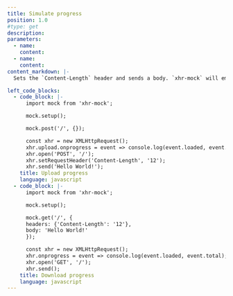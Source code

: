 ```yaml
---
title: Simulate progress
position: 1.0
#type: get
description:
parameters:
  - name:
    content:
  - name:
    content:
content_markdown: |-
  Sets the `Content-Length` header and sends a body. `xhr-mock` will emit `ProgressEvent`s.

left_code_blocks:
  - code_block: |-
      import mock from 'xhr-mock';

      mock.setup();

      mock.post('/', {});

      const xhr = new XMLHttpRequest();
      xhr.upload.onprogress = event => console.log(event.loaded, event.total);
      xhr.open('POST', '/');
      xhr.setRequestHeader('Content-Length', '12');
      xhr.send('Hello World!');
    title: Upload progress
    language: javascript
  - code_block: |-
      import mock from 'xhr-mock';

      mock.setup();

      mock.get('/', {
      headers: {'Content-Length': '12'},
      body: 'Hello World!'
      });

      const xhr = new XMLHttpRequest();
      xhr.onprogress = event => console.log(event.loaded, event.total);
      xhr.open('GET', '/');
      xhr.send();
    title: Download progress
    language: javascript
---
```

